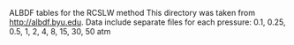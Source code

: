
ALBDF tables for the RCSLW method
This directory was taken from http://albdf.byu.edu.
Data include separate files for each pressure:
0.1, 0.25, 0.5, 1, 2, 4, 8, 15, 30, 50 atm

